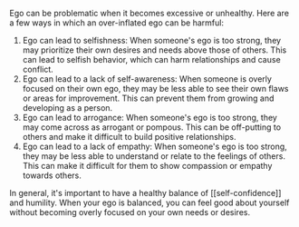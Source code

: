Ego can be problematic when it becomes excessive or unhealthy. Here are a few ways in which an over-inflated ego can be harmful:

1. Ego can lead to selfishness: When someone's ego is too strong, they may prioritize their own desires and needs above those of others. This can lead to selfish behavior, which can harm relationships and cause conflict.
2.  Ego can lead to a lack of self-awareness: When someone is overly focused on their own ego, they may be less able to see their own flaws or areas for improvement. This can prevent them from growing and developing as a person.
3.  Ego can lead to arrogance: When someone's ego is too strong, they may come across as arrogant or pompous. This can be off-putting to others and make it difficult to build positive relationships.
4. Ego can lead to a lack of empathy: When someone's ego is too strong, they may be less able to understand or relate to the feelings of others. This can make it difficult for them to show compassion or empathy towards others.

In general, it's important to have a healthy balance of [[self-confidence]] and humility. When your ego is balanced, you can feel good about yourself without becoming overly focused on your own needs or desires.